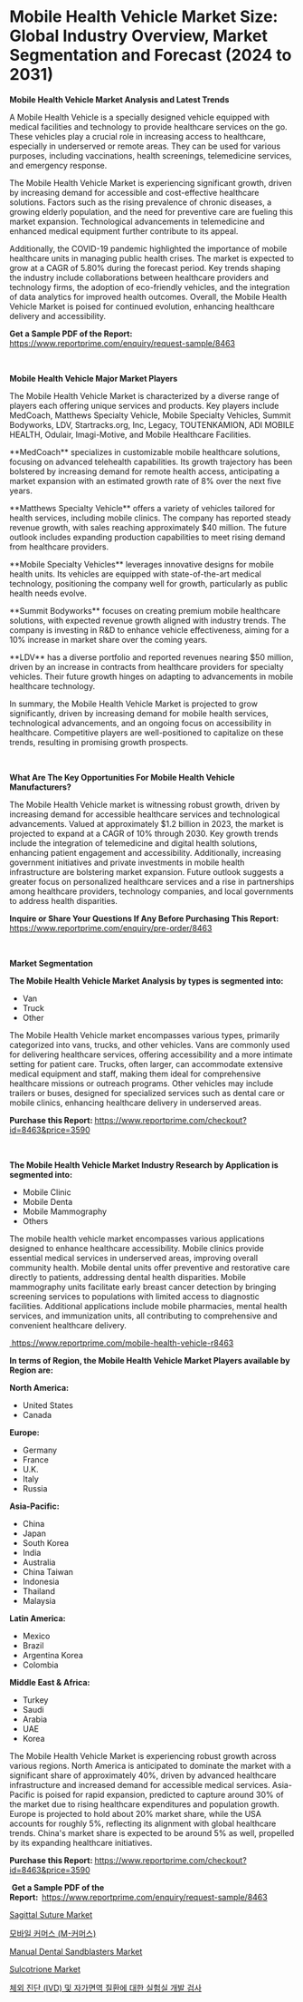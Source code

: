 <p><h1>Mobile Health Vehicle Market Size: Global Industry Overview, Market Segmentation and Forecast (2024 to 2031)</h1></p><p><strong>Mobile Health Vehicle Market Analysis and Latest Trends</strong></p>
<p><p>A Mobile Health Vehicle is a specially designed vehicle equipped with medical facilities and technology to provide healthcare services on the go. These vehicles play a crucial role in increasing access to healthcare, especially in underserved or remote areas. They can be used for various purposes, including vaccinations, health screenings, telemedicine services, and emergency response.</p><p>The Mobile Health Vehicle Market is experiencing significant growth, driven by increasing demand for accessible and cost-effective healthcare solutions. Factors such as the rising prevalence of chronic diseases, a growing elderly population, and the need for preventive care are fueling this market expansion. Technological advancements in telemedicine and enhanced medical equipment further contribute to its appeal.</p><p>Additionally, the COVID-19 pandemic highlighted the importance of mobile healthcare units in managing public health crises. The market is expected to grow at a CAGR of 5.80% during the forecast period. Key trends shaping the industry include collaborations between healthcare providers and technology firms, the adoption of eco-friendly vehicles, and the integration of data analytics for improved health outcomes. Overall, the Mobile Health Vehicle Market is poised for continued evolution, enhancing healthcare delivery and accessibility.</p></p>
<p><strong>Get a Sample PDF of the Report:&nbsp;</strong> <a href="https://www.reportprime.com/enquiry/request-sample/8463">https://www.reportprime.com/enquiry/request-sample/8463</a></p>
<p>&nbsp;</p>
<p><strong>Mobile Health Vehicle Major Market Players</strong></p>
<p><p>The Mobile Health Vehicle Market is characterized by a diverse range of players each offering unique services and products. Key players include MedCoach, Matthews Specialty Vehicle, Mobile Specialty Vehicles, Summit Bodyworks, LDV, Startracks.org, Inc, Legacy, TOUTENKAMION, ADI MOBILE HEALTH, Odulair, Imagi-Motive, and Mobile Healthcare Facilities.</p><p>**MedCoach** specializes in customizable mobile healthcare solutions, focusing on advanced telehealth capabilities. Its growth trajectory has been bolstered by increasing demand for remote health access, anticipating a market expansion with an estimated growth rate of 8% over the next five years.</p><p>**Matthews Specialty Vehicle** offers a variety of vehicles tailored for health services, including mobile clinics. The company has reported steady revenue growth, with sales reaching approximately $40 million. The future outlook includes expanding production capabilities to meet rising demand from healthcare providers.</p><p>**Mobile Specialty Vehicles** leverages innovative designs for mobile health units. Its vehicles are equipped with state-of-the-art medical technology, positioning the company well for growth, particularly as public health needs evolve.</p><p>**Summit Bodyworks** focuses on creating premium mobile healthcare solutions, with expected revenue growth aligned with industry trends. The company is investing in R&D to enhance vehicle effectiveness, aiming for a 10% increase in market share over the coming years.</p><p>**LDV** has a diverse portfolio and reported revenues nearing $50 million, driven by an increase in contracts from healthcare providers for specialty vehicles. Their future growth hinges on adapting to advancements in mobile healthcare technology.</p><p>In summary, the Mobile Health Vehicle Market is projected to grow significantly, driven by increasing demand for mobile health services, technological advancements, and an ongoing focus on accessibility in healthcare. Competitive players are well-positioned to capitalize on these trends, resulting in promising growth prospects.</p></p>
<p>&nbsp;</p>
<p><strong>What Are The Key Opportunities For Mobile Health Vehicle Manufacturers?</strong></p>
<p><p>The Mobile Health Vehicle market is witnessing robust growth, driven by increasing demand for accessible healthcare services and technological advancements. Valued at approximately $1.2 billion in 2023, the market is projected to expand at a CAGR of 10% through 2030. Key growth trends include the integration of telemedicine and digital health solutions, enhancing patient engagement and accessibility. Additionally, increasing government initiatives and private investments in mobile health infrastructure are bolstering market expansion. Future outlook suggests a greater focus on personalized healthcare services and a rise in partnerships among healthcare providers, technology companies, and local governments to address health disparities.</p></p>
<p><strong>Inquire or Share Your Questions If Any Before Purchasing This Report:</strong> <a href="https://www.reportprime.com/enquiry/pre-order/8463">https://www.reportprime.com/enquiry/pre-order/8463</a></p>
<p>&nbsp;</p>
<p><strong>Market Segmentation</strong></p>
<p><strong>The Mobile Health Vehicle Market Analysis by types is segmented into:</strong></p>
<p><ul><li>Van</li><li>Truck</li><li>Other</li></ul></p>
<p><p>The Mobile Health Vehicle market encompasses various types, primarily categorized into vans, trucks, and other vehicles. Vans are commonly used for delivering healthcare services, offering accessibility and a more intimate setting for patient care. Trucks, often larger, can accommodate extensive medical equipment and staff, making them ideal for comprehensive healthcare missions or outreach programs. Other vehicles may include trailers or buses, designed for specialized services such as dental care or mobile clinics, enhancing healthcare delivery in underserved areas.</p></p>
<p><strong>Purchase this Report:&nbsp;</strong><a href="https://www.reportprime.com/checkout?id=8463&price=3590">https://www.reportprime.com/checkout?id=8463&price=3590</a></p>
<p>&nbsp;</p>
<p><strong>The Mobile Health Vehicle Market Industry Research by Application is segmented into:</strong></p>
<p><ul><li>Mobile Clinic</li><li>Mobile Denta</li><li>Mobile Mammography</li><li>Others</li></ul></p>
<p><p>The mobile health vehicle market encompasses various applications designed to enhance healthcare accessibility. Mobile clinics provide essential medical services in underserved areas, improving overall community health. Mobile dental units offer preventive and restorative care directly to patients, addressing dental health disparities. Mobile mammography units facilitate early breast cancer detection by bringing screening services to populations with limited access to diagnostic facilities. Additional applications include mobile pharmacies, mental health services, and immunization units, all contributing to comprehensive and convenient healthcare delivery.</p></p>
<p><a href="https://www.reportprime.com/mobile-health-vehicle-r8463">&nbsp;https://www.reportprime.com/mobile-health-vehicle-r8463</a></p>
<p><strong>In terms of Region, the Mobile Health Vehicle Market Players available by Region are:</strong></p>
<p>
    <p> <strong> North America: </strong>
        <ul>
            <li>United States</li>
            <li>Canada</li>
        </ul>
        </p> 
    <p> <strong> Europe: </strong>
        <ul>
            <li>Germany</li>
            <li>France</li>
            <li>U.K.</li>
            <li>Italy</li>
            <li>Russia</li>
        </ul>
        </p> 
    <p> <strong> Asia-Pacific: </strong>
        <ul>
            <li>China</li>
            <li>Japan</li>
            <li>South Korea</li>
            <li>India</li>
            <li>Australia</li>
            <li>China Taiwan</li>
            <li>Indonesia</li>
            <li>Thailand</li>
            <li>Malaysia</li>
        </ul>
        </p> 
    <p> <strong> Latin America: </strong>
        <ul>
            <li>Mexico</li>
            <li>Brazil</li>
            <li>Argentina Korea</li>
            <li>Colombia</li>
        </ul>
        </p> 
    <p> <strong> Middle East & Africa: </strong>
        <ul>
            <li>Turkey</li>
            <li>Saudi</li>
            <li>Arabia</li>
            <li>UAE</li>
            <li>Korea</li>
        </ul>
    </p>
    </p>
<p><p>The Mobile Health Vehicle Market is experiencing robust growth across various regions. North America is anticipated to dominate the market with a significant share of approximately 40%, driven by advanced healthcare infrastructure and increased demand for accessible medical services. Asia-Pacific is poised for rapid expansion, predicted to capture around 30% of the market due to rising healthcare expenditures and population growth. Europe is projected to hold about 20% market share, while the USA accounts for roughly 5%, reflecting its alignment with global healthcare trends. China's market share is expected to be around 5% as well, propelled by its expanding healthcare initiatives.</p></p>
<p><strong>Purchase this Report: </strong><a href="https://www.reportprime.com/checkout?id=8463&price=3590">https://www.reportprime.com/checkout?id=8463&price=3590</a></p>
<p>&nbsp;<strong>Get a Sample PDF of the Report:&nbsp;&nbsp;</strong><a href="https://www.reportprime.com/enquiry/request-sample/8463">https://www.reportprime.com/enquiry/request-sample/8463</a></p>
<p><strong></strong></p>
<p><p><a href="https://github.com/AlisaRowe24/Market-Research-Report-List-1/blob/main/sagittal-suture-market.md">Sagittal Suture Market</a></p><p><a href="https://medium.com/@jennaduke56/mobile-commerce-m-commerce-market-%EC%9D%98-%EA%B8%80%EB%A1%9C%EB%B2%8C-%EC%8B%9C%EC%9E%A5-%EA%B0%9C%EC%9A%94%EB%8A%94-%EC%A0%84-%EC%84%B8%EA%B3%84-%EB%B0%8F-%EC%A3%BC%EC%9A%94-%EC%8B%9C%EC%9E%A5%EC%9D%98-%EC%82%B0%EC%97%85%EC%97%90-%EC%98%81%ED%96%A5%EC%9D%84-%EB%AF%B8%EC%B9%98%EB%8A%94-%EC%A3%BC%EC%9A%94-%ED%8A%B8%EB%A0%8C%EB%93%9C%EC%97%90-%EB%8C%80%ED%95%9C-%EB%8F%85%ED%8A%B9%ED%95%9C-%EA%B4%80%EC%A0%90%EC%9D%84-76bc0a62e59a">모바일 커머스 (M-커머스)</a></p><p><a href="https://medium.com/@shubham99912151/this-report-on-manual-dental-sandblasters-market-is-a-comprehensive-analysis-of-market-shares-cc384b28c03f">Manual Dental Sandblasters Market</a></p><p><a href="https://www.linkedin.com/pulse/sulcotrione-market-global-share-ranking-overall-sales-demand-2acxe?trackingId=0xx71xlbS32wZxuAoRg1%2FQ%3D%3D">Sulcotrione Market</a></p><p><a href="https://medium.com/@jennaduke56/%EC%84%B8%EA%B3%84-in-vitro-diagnostics-ivd-and-laboratory-developed-tests-for-autoimmune-diseases-market-%EC%9D%80-bac4c5eee802">체외 진단 (IVD) 및 자가면역 질환에 대한 실험실 개발 검사</a></p></p>